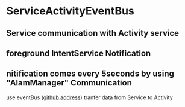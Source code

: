 # ServiceActivityEventBus
Service communication with Activity
service
--------
foreground IntentService 
Notification
----------
nitification comes every 5seconds by using "AlamManager"
Communication
----------------------
use eventBus ([github address](https://github.com/greenrobot/EventBus)) tranfer data from Service to Activity

